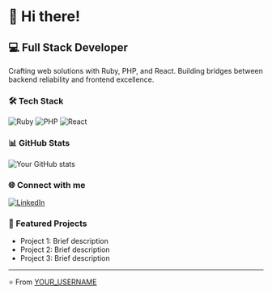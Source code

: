 # 👋 Hi there!

## 💻 Full Stack Developer
Crafting web solutions with Ruby, PHP, and React. Building bridges between backend reliability and frontend excellence.

### 🛠️ Tech Stack
![Ruby](https://img.shields.io/badge/-Ruby-CC342D?style=flat&logo=ruby&logoColor=white)
![PHP](https://img.shields.io/badge/-PHP-777BB4?style=flat&logo=php&logoColor=white)
![React](https://img.shields.io/badge/-React-61DAFB?style=flat&logo=react&logoColor=black)

### 📊 GitHub Stats
![Your GitHub stats](https://github-readme-stats.vercel.app/api?username=YOURUSERNAME&show_icons=true&theme=radical)

### 🌐 Connect with me
[![LinkedIn](https://img.shields.io/badge/LinkedIn-0077B5?style=flat&logo=linkedin&logoColor=white)](YOUR_LINKEDIN_URL)

### 🚀 Featured Projects
- Project 1: Brief description
- Project 2: Brief description
- Project 3: Brief description

---
⭐️ From [YOUR_USERNAME](https://github.com/YOUR_USERNAME)
